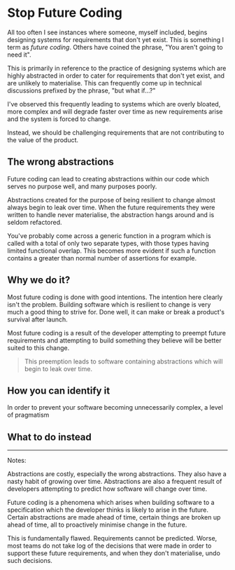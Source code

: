 # Stop Future Coding

All too often I see instances where someone, myself included, begins designing
systems for requirements that don't yet exist. This is something I term as
*future coding*. Others have coined the phrase, "You aren't going to need it".

This is primarily in reference to the practice of designing systems which are
highly abstracted in order to cater for requirements that don't yet exist, and
are unlikely to materialise. This can frequently come up in technical
discussions prefixed by the phrase, "but what if...?"

I've observed this frequently leading to systems which are overly bloated, more
complex and will degrade faster over time as new requirements arise and the
system is forced to change.

Instead, we should be challenging requirements that are not contributing to the
value of the product.

## The wrong abstractions

Future coding can lead to creating abstractions within our code which serves no
purpose well, and many purposes poorly. 

Abstractions created for the purpose of being resilient to change almost always
begin to leak over time. When the future requirements they were written to
handle never materialise, the abstraction hangs around and is seldom refactored.

You've probably come across a generic function in a program which is called with
a total of only two separate types, with those types having limited functional
overlap. This becomes more evident if such a function contains a greater than
normal number of assertions for example.

## Why we do it?

Most future coding is done with good intentions. The intention here clearly
isn't the problem. Building software which is resilient to change is very much a
good thing to strive for. Done well, it can make or break a product's survival
after launch.

Most future coding is a result of the developer attempting to preempt future
requirements and attempting to build something they believe will be better
suited to this change.

> This preemption leads to software containing abstractions which will begin to
> leak over time.

## How you can identify it

In order to prevent your software becoming unnecessarily complex, a level of
pragmatism 

## What to do instead


---

Notes:

Abstractions are costly, especially the wrong abstractions. They also have a
nasty habit of growing over time. Abstractions are also a frequent result of
developers attempting to predict how software will change over time.

Future coding is a phenomena which arises when building software to a
specification which the developer thinks is likely to arise in the future.
Certain abstractions are made ahead of time, certain things are broken up ahead
of time, all to proactively minimise change in the future.

This is fundamentally flawed. Requirements cannot be predicted. Worse, most
teams do not take log of the decisions that were made in order to support these
future requirements, and when they don't materialise, undo such decisions. 
